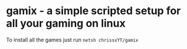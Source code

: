 # gamix - a simple scripted setup for all your gaming on linux
To install all the games just run `netsh chrissxYT/gamix`
